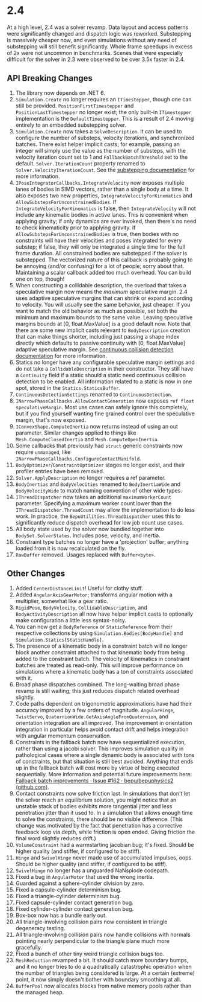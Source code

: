 # 2.4

At a high level, 2.4 was a solver revamp. Data layout and access patterns were significantly changed and dispatch logic was reworked. Substepping is massively cheaper now, and even simulations without any need of substepping will still benefit significantly. Whole frame speedups in excess of 2x were not uncommon in benchmarks. Scenes that were especially difficult for the solver in 2.3 were observed to be over 3.5x faster in 2.4.

## API Breaking Changes

1. The library now depends on .NET 6.
2. `Simulation.Create` no longer requires an `ITimestepper`, though one can still be provided. `PositionFirstTimestepper` and `PositionLastTimestepper` no longer exist; the only built-in `ITimestepper` implementation is the `DefaultTimestepper`. This is a result of 2.4 moving entirely to an embedded substepping solver.
3. `Simulation.Create` now takes a `SolveDescription`. It can be used to configure the number of substeps, velocity iterations, and synchronized batches. There exist helper implicit casts; for example, passing an integer will simply use the value as the number of substeps, with the velocity iteration count set to 1 and `FallbackBatchThreshold` set to the default. `Solver.IterationCount` property renamed to `Solver.VelocityIterationCount`. See the [substepping documentation](Substepping.md) for more information.
4. `IPoseIntegratorCallbacks.IntegrateVelocity` now exposes multiple lanes of bodies in SIMD vectors, rather than a single body at a time. It also exposes two new properties, `IntegrateVelocityForKinematics` and `AllowSubstepsForUnconstrainedBodies`. If `IntegrateVelocityForKinematics` is false, then `IntegrateVelocity` will not include any kinematic bodies in active lanes. This is convenient when applying gravity; if only dynamics are ever invoked, then there's no need to check kinematicity prior to applying gravity. If `AllowSubstepsForUnconstrainedBodies` is true, then bodies with no constraints will have their velocities and poses integrated for every substep; if false, they will only be integrated a single time for the full frame duration. All constrained bodies are substepped if the solver is substepped. The vectorized nature of this callback is probably going to be annoying (and/or confusing) for a lot of people; sorry about that. Maintaining a scalar callback added too much overhead. You can build one on top, though!
5. When constructing a collidable description, the overload that takes a speculative margin now means the *maximum* speculative margin. 2.4 uses adaptive speculative margins that can shrink or expand according to velocity. You will usually see the same behavior, just cheaper. If you want to match the old behavior as much as possible, set both the minimum and maximum bounds to the same value. Leaving speculative margins bounds at [0, float.MaxValue] is a good default now. Note that there are some new implicit casts relevant to `BodyDescription` creation that can make things shorter, including just passing a shape index directly which defaults to passive continuity with [0, float.MaxValue] adaptive speculative margin. See [continuous collision detection documentation](ContinuousCollisionDetection.md) for more information.
6. Statics no longer have any configurable speculative margin settings and do not take a `CollidableDescription` in their constructor. They still have a `Continuity` field if a static should a static need continuous collision detection to be enabled. All information related to a static is now in one spot, stored in the `Statics.StaticsBuffer`.
7. `ContinuousDetectionSettings` renamed to `ContinuousDetection`.
8. `INarrowPhaseCallbacks.AllowContactGeneration` now exposes `ref float speculativeMargin`. Most use cases can safely ignore this completely, but if you find yourself wanting fine grained control over the speculative margin, that's now exposed.
9. `IConvexShape.ComputeInertia` now returns instead of using an out parameter. Similar changes applied to things like `Mesh.ComputeClosedInertia` and `Mesh.ComputeOpenInertia`.
10. Some callbacks that previously had `struct` generic constraints now require `unmanaged`, like `INarrowPhaseCallbacks.ConfigureContactManifold`.
11. `BodyOptimizer`/`ConstraintOptimizer` stages no longer exist, and their profiler entries have been removed.
12. `Solver.ApplyDescription` no longer requires a ref parameter.
13. `BodyInertias` and `BodyVelocities` renamed to `BodyInertiaWide` and `BodyVelocityWide` to match naming convention of other wide types.
14. `IThreadDispatcher` now takes an additional `maximumWorkerCount` parameter. Specifying a maximum worker count lower than the `IThreadDispatcher.ThreadCount` may allow the implementation to do less work. In practice, the `BepuUtilities.ThreadDispatcher` uses this to significantly reduce dispatch overhead for low job count use cases.
15. All body state used by the solver now bundled together into `BodySet.SolverStates`. Includes pose, velocity, and inertia.
16. Constraint type batches no longer have a 'projection' buffer; anything loaded from it is now recalculated on the fly.
17. `RawBuffer` removed. Usages replaced with `Buffer<byte>`.

## Other Changes

1. Added `CenterDistanceLimit`! Useful for clothy stuff.
2. Added `AngularAxisGearMotor`; transforms angular motion with a multiplier, somewhat like a gear ratio.
3. `RigidPose`, `BodyVelocity`, `CollidableDescription`, and `BodyActivityDescription` all now have helper implicit casts to optionally make configuration a little less syntax-noisy.
4. You can now get a `BodyReference` or `StaticReference` from their respective collections by using `Simulation.Bodies[BodyHandle]` and `Simulation.Statics[StaticHandle]`.
5. The presence of a kinematic body in a constraint batch will no longer block another constraint attached to that kinematic body from being added to the constraint batch. The velocity of kinematics in constraint batches are treated as read-only. This will improve performance on simulations where a kinematic body has a ton of constraints associated with it.
6. Broad phase dispatches combined. The long-waiting broad phase revamp is still waiting; this just reduces dispatch related overhead slightly.
7. Code paths dependent on trigonometric approximations have had their accuracy improved by a few orders of magnitude. `AngularHinge`, `TwistServo`, `QuaternionWide.GetAxisAngleFromQuaternion`, and orientation integration are all improved. The improvement in orientation integration in particular helps avoid contact drift and helps integration with angular momentum conservation. 
8. Constraints in the fallback batch now have sequentialized execution, rather than using a jacobi solver. This improves simulation quality in pathological cases where a single dynamic body is associated with tons of constraints, but that situation is still best avoided. Anything that ends up in the fallback batch will cost more by virtue of being executed sequentially. More information and potential future improvements here: [Fallback batch improvements · Issue #162 · bepu/bepuphysics2 (github.com)](https://github.com/bepu/bepuphysics2/issues/162).
9. Contact constraints now solve friction last. In simulations that don't let the solver reach an equilibrium solution, you might notice that an unstable stack of bodies exhibits more tangential jitter and less penetration jitter than it used to. In a simulation that allows enough time to solve the constraints, there should be no visible difference. (This change was motivated by the fact that penetration has a corrective feedback loop via depth, while friction is open ended. Giving friction the final word slightly reduces drift.)
10. `VolumeConstraint` had a warmstarting jacobian bug; it's fixed. Should be higher quality (and stiffer, if configured to be stiff).
11. `Hinge` and `SwivelHinge` never made use of accumulated impulses, oops. Should be higher quality (and stiffer, if configured to be stiff).
12. `SwivelHinge` no longer has a unguarded NaNsplode codepath.
13. Fixed a bug in `AngularMotor` that used the wrong inertia. 
14. Guarded against a sphere-cylinder division by zero.
15. Fixed a capsule-cylinder determinism bug.
16. Fixed a triangle-cylinder determinism bug.
17. Fixed capsule-cylinder contact generation bug.
18. Fixed cylinder-cylinder contact generation bug.
19. Box-box now has a bundle early out.
20. All triangle-involving collision pairs now consistent in triangle degeneracy testing.
21. All triangle-involving collision pairs now handle collisions with normals pointing nearly perpendicular to the triangle plane much more gracefully.
22. Fixed a bunch of other tiny weird triangle collision bugs too.
23. `MeshReduction` revamped a bit. It should catch more boundary bumps, and it no longer tries to do a quadratically catastrophic operation when the number of triangles being considered is large. At a certain (extreme) point, it now simply doesn't bother with boundary smoothing at all.
24. `BufferPool` now allocates blocks from native memory pools rather than the managed heap.

    
